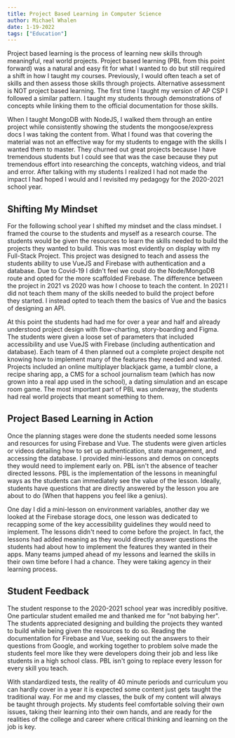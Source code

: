 ```yaml
---
title: Project Based Learning in Computer Science
author: Michael Whalen
date: 1-19-2022
tags: ["Education"]
---
```


Project based learning is the process of learning new skills through meaningful, real world projects. Project based learning (PBL from this point forward) was a natural and easy fit for what I wanted to do but still required a shift in how I taught my courses. Previously, I would often teach a set of skills and then assess those skills through projects. Alternative assessment is NOT project based learning. The first time I taught my version of AP CSP I followed a similar pattern. I taught my students through demonstrations of concepts while linking them to the official documentation for those skills. 

When I taught MongoDB with NodeJS, I walked them through an entire project while consistently showing the students the mongoose/express docs I was taking the content from. What I found was that covering the material was not an effective way for my students to engage with the skills I wanted them to master. They churned out great projects because I have tremendous students but I could see that was the case because they put tremendous effort into researching the concepts, watching videos, and trial and error. After talking with my students I realized I had not made the impact I had hoped I would and I revisited my pedagogy for the 2020-2021 school year. 

## Shifting My Mindset

For the following school year I shifted my mindset and the class mindset. I framed the course to the students and myself as a research course. The students would be given the resources to learn the skills needed to build the projects they wanted to build. This was most evidently on display with my Full-Stack Project. This project was designed to teach and assess the students ability to use VueJS and Firebase with authentication and a database. Due to Covid-19 I didn't feel we could do the Node/MongoDB route and opted for the more scaffolded Firebase. The difference between the project in 2021 vs 2020 was how I choose to teach the content. In 2021 I did not teach them many of the skills needed to build the project before they started. I instead opted to teach them the basics of Vue and the basics of designing an API. 

At this point the students had had me for over a year and half and already understood project design with flow-charting, story-boarding and Figma. The students were given a loose set of parameters that included accessibility and use VueJS with Firebase (including authentication and database). Each team of 4 then planned out a complete project despite not knowing how to implement many of the features they needed and wanted. Projects included an online multiplayer blackjack game, a tumblr clone, a recipe sharing app, a CMS for a school journalism team (which has now grown into a real app used in the school), a dating simulation and an escape room game. The most important part of PBL was underway, the students had real world projects that meant something to them. 

## Project Based Learning in Action

Once the planning stages were done the students needed some lessons and resources for using Firebase and Vue. The students were given articles or videos detailing how to set up authentication, state management, and accessing the database. I provided mini-lessons and demos on concepts they would need to implement early on. PBL isn't the absence of teacher directed lessons. PBL is the implementation of the lessons in meaningful ways as the students can immediately see the value of the lesson. Ideally, students have questions that are directly answered by the lesson you are about to do (When that happens you feel like a genius). 

One day I did a mini-lesson on environment variables, another day we looked at the Firebase storage docs, one lesson was dedicated to recapping some of the key accessibility guidelines they would need to implement. The lessons didn't need to come before the project. In fact, the lessons had added meaning as they would directly answer questions the students had about how to implement the features they wanted in their apps. Many teams jumped ahead of my lessons and learned the skills in their own time before I had a chance. They were taking agency in their learning process. 

## Student Feedback

The student response to the 2020-2021 school year was incredibly positive. One particular student emailed me and thanked me for "not babying her". The students appreciated designing and building the projects they wanted to build while being given the resources to do so. Reading the documentation for Firebase and Vue, seeking out the answers to their questions from Google, and working together to problem solve made the students feel more like they were developers doing their job and less like students in a high school class. PBL isn't going to replace every lesson for every skill you teach. 

With standardized tests, the reality of 40 minute periods and curriculum you can hardly cover in a year it is expected some content just gets taught the traditional way. For me and my classes, the bulk of my content will always be taught through projects. My students feel comfortable solving their own issues, taking their learning into their own hands, and are ready for the realities of the college and career where critical thinking and learning on the job is key. 